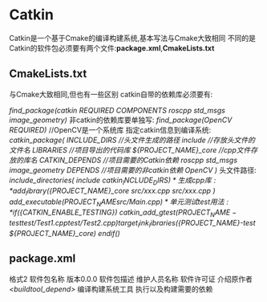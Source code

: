 # **Catkin**
Catkin是一个基于Cmake的编译构建系统,基本写法与Cmake大致相同
不同的是Catkin的软件包必须要有两个文件:**package.xml**,**CmakeLists.txt**

## **CmakeLists.txt**
与Cmake大致相同,但也有一些区别
catkin自带的依赖库必须要有:

*find_package(catkin REQUIRED
COMPONENTS
roscpp
std_msgs
image_geometry)*
非catkin的依赖库要单独写:
*find_package(OpenCV REQUIRED)* //OpenCV是一个系统库
指定catkin信息到编译系统:
*catkin_package(
INCLUDE_DIRS  //头文件生成的路径
include       //存放头文件的文件名
LIBRARIES     //项目导出的代码库
${PROJECT_NAME}_core   //cpp文件存放的库名
CATKIN_DEPENDS    //项目需要的Catkin依赖
roscpp
std_msgs
image_geometry
DEPENDS      //项目需要的非catkin依赖
OpenCV
)*
头文件路径:
*include_directories(
include
${catkin_INCLUDE_DIRS}
)*
生成cpp库:
*add_library(${PROJECT_NAME}_core
src/xxx.cpp
src/xxx.cpp
)*
*add_executable(${PROJECT_NAME} src/Main.cpp)*
单元测试test用法:
*if (${CATKIN_ENABLE_TESTING})
catkin_add_gtest(${PROJECT_NAME}-test
test/Test1.cpp
test/Test2.cpp)
target_link_libraries(${PROJECT_NAME}-test ${PROJECT_NAME}_core)
endif()*

## **package.xml**
*<package format="2">* 格式2
*<name>* 软件包名称
*<version>* 版本0.0.0
*<description>* 软件包描述
*<maintainer>* 维护人员名称
*<license>* 软件许可证
*<author email=...>* 介绍原作者
*<buildtool_depend>* 编译构建系统工具
*<depend>* 执行以及构建需要的依赖 

